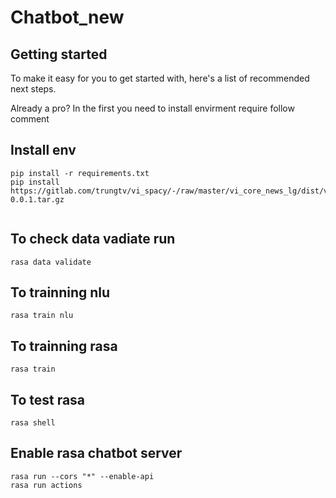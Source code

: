 # Chatbot_new



## Getting started

To make it easy for you to get started with, here's a list of recommended next steps.

Already a pro? In the first you need to install envirment require follow comment

## Install env

```
pip install -r requirements.txt
pip install https://gitlab.com/trungtv/vi_spacy/-/raw/master/vi_core_news_lg/dist/vi_core_news_lg-0.0.1.tar.gz


```

## To check data vadiate run

```
rasa data validate
```

## To trainning nlu

```
rasa train nlu
```

## To trainning rasa

```
rasa train
```

## To test rasa

```
rasa shell
```

## Enable rasa chatbot server

```
rasa run --cors "*" --enable-api
rasa run actions
```